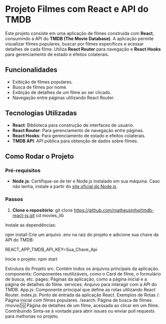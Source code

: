 # Projeto Filmes com React e API do TMDB

Este projeto consiste em uma aplicação de filmes construída com **React**, consumindo a API do **TMDB (The Movie Database)**. A aplicação permite visualizar filmes populares, buscar por filmes específicos e acessar detalhes de cada filme. Utiliza **React Router** para navegação e **React Hooks** para gerenciamento de estado e efeitos colaterais.

## Funcionalidades

- Exibição de filmes populares.
- Busca de filmes por nome.
- Exibição de detalhes de um filme ao ser clicado.
- Navegação entre páginas utilizando React Router.

## Tecnologias Utilizadas

- **React**: Biblioteca para construção de interfaces de usuário.
- **React Router**: Para gerenciamento de navegação entre páginas.
- **React Hooks**: Para gerenciamento de estado e efeitos colaterais.
- **TMDB API**: API pública para obtenção de dados sobre filmes.

## Como Rodar o Projeto

### Pré-requisitos

- **Node.js**: Certifique-se de ter o Node.js instalado em sua máquina. Caso não tenha, instale a partir do [site oficial do Node.js](https://nodejs.org/).

### Passos

1. **Clone o repositório**:
   git clone https://github.com/matheusmhq/tmdb-react-js.git
   cd movies_lib


Instale as dependências:

npm install
Crie um arquivo .env na raiz do projeto e adicione sua chave da API do TMDB:

REACT_APP_TMDB_API_KEY=Sua_Chave_Api

Inicie o projeto:
npm start

Estrutura do Projeto
src: Contém todos os arquivos principais da aplicação.
components: Componentes reutilizáveis, como o Card de filme, o formulário de busca, etc.
pages: Páginas da aplicação, como a página inicial e a página de detalhes do filme.
services: Arquivo para interagir com a API do TMDB.
App.js: Componente principal que define as rotas utilizando React Router.
index.js: Ponto de entrada da aplicação React.
Exemplos de Rotas
/: Página inicial com filmes populares.
/search: Página de busca de filmes.
/movie/:id: Página de detalhes de um filme, acessada ao clicar em um filme.
Contribuindo
Sinta-se à vontade para abrir issues ou enviar pull requests para melhorias no projeto.
